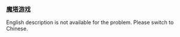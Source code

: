 ### [魔塔游戏](https://leetcode.com/problems/p0NxJO)

English description is not available for the problem. Please switch to Chinese.